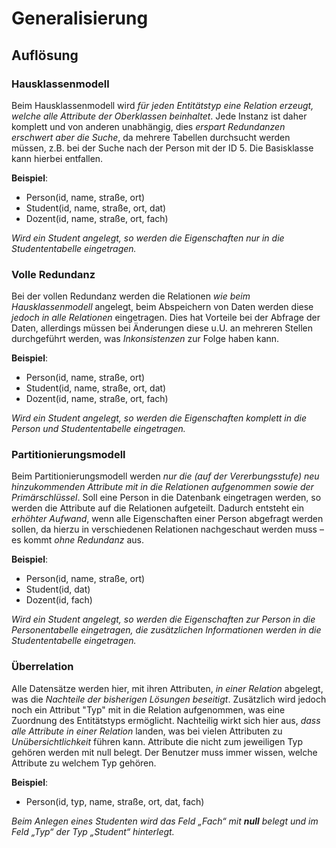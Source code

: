 # Generalisierung
## Auflösung
### Hausklassenmodell
Beim Hausklassenmodell wird *für jeden Entitätstyp eine Relation erzeugt, welche alle Attribute der Oberklassen beinhaltet*. Jede Instanz ist daher komplett und von anderen unabhängig, dies *erspart Redundanzen erschwert aber die Suche*, da mehrere Tabellen durchsucht werden müssen, z.B. bei der Suche nach der Person mit der ID 5. Die Basisklasse kann hierbei entfallen.

**Beispiel**:
- Person(id, name, straße, ort)
- Student(id, name, straße, ort, dat)
- Dozent(id, name, straße, ort, fach)

*Wird ein Student angelegt, so werden die Eigenschaften nur in die Studententabelle eingetragen.*

### Volle Redundanz
Bei der vollen Redundanz werden die Relationen *wie beim Hausklassenmodell* angelegt, beim Abspeichern von Daten werden diese *jedoch in alle Relationen* eingetragen. Dies hat Vorteile bei der Abfrage der Daten, allerdings müssen bei Änderungen diese u.U. an mehreren Stellen durchgeführt werden, was *Inkonsistenzen* zur Folge haben kann.

**Beispiel**:
- Person(id, name, straße, ort)
- Student(id, name, straße, ort, dat)
- Dozent(id, name, straße, ort, fach)

*Wird ein Student angelegt, so werden die Eigenschaften komplett in die Person und Studententabelle eingetragen.*

### Partitionierungsmodell
Beim Partitionierungsmodell werden *nur die (auf der Vererbungsstufe) neu hinzukommenden Attribute mit in die Relationen aufgenommen sowie der Primärschlüssel*. Soll eine Person in die Datenbank eingetragen werden, so werden die Attribute auf die Relationen aufgeteilt. Dadurch entsteht ein *erhöhter Aufwand*, wenn alle Eigenschaften einer Person abgefragt werden sollen, da hierzu in verschiedenen Relationen nachgeschaut werden muss – es kommt *ohne Redundanz* aus.

**Beispiel**:
- Person(id, name, straße, ort)
- Student(id, dat)
- Dozent(id, fach)

*Wird ein Student angelegt, so werden die Eigenschaften zur Person in die Personentabelle eingetragen, die zusätzlichen Informationen werden in die Studententabelle eingetragen.*

### Überrelation

Alle Datensätze werden hier, mit ihren Attributen, *in einer Relation* abgelegt, was die *Nachteile der bisherigen Lösungen beseitigt*. Zusätzlich wird jedoch noch ein Attribut "Typ" mit in die Relation aufgenommen, was eine Zuordnung des Entitätstyps ermöglicht. Nachteilig wirkt sich hier aus, *dass alle Attribute in einer Relation* landen, was bei vielen Attributen zu *Unübersichtlichkeit* führen kann. Attribute die nicht zum jeweiligen Typ gehören werden mit null belegt. Der Benutzer muss immer wissen, welche Attribute zu welchem Typ gehören.

**Beispiel**:
- Person(id, typ, name, straße, ort, dat, fach)

*Beim Anlegen eines Studenten wird das Feld „Fach“ mit __null__ belegt und im Feld „Typ“ der Typ „Student“ hinterlegt.*
